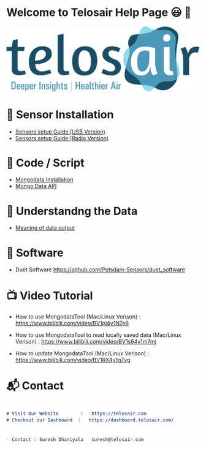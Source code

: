 # Welcome to Telosair Help Page  :smiley: :wave:


![Image of Telosair](https://github.com/Potsdam-Sensors/Telosair/blob/main/img/telosair.png)




# :ghost: Sensor Installation
* [Sensors setup Guide (USB Version)](usb_installation_guide.pdf)
* [Sensors setup Guide (Radio Version)](radio_installation_guide.pdf)



# :cowboy_hat_face: Code / Script
* [Mongodata Installation](data_tool_installation.md)
* [Mongo Data API](mongo_data.md)


# :partying_face: Understandng the Data 
* [Meaning of data output](data_meaning.md)


# :monocle_face: Software 
* Duet Software   https://github.com/Potsdam-Sensors/duet_software


# :tv: Video Tutorial 
* How to use MongodataTool (Mac/Linux Verison) :  https://www.bilibili.com/video/BV1pi4y1N7e9

* How to use MongodataTool to read locally saved data (Mac/Linux Verison) :  https://www.bilibili.com/video/BV1s64y1m7mj

* How to update MongodataTool (Mac/Linux Verison) :  https://www.bilibili.com/video/BV1RX4y1g7vg



# :mailbox_with_mail:  Contact
```markdown

# Visit Our Website        :   https://telosair.com
# Checkout our Dashboard  :   https://dashboard.telosair.com/


- Contact : Suresh Dhaniyala   suresh@telosair.com

```



